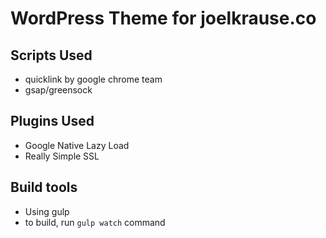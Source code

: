 # WordPress Theme for joelkrause.co

## Scripts Used
- quicklink by google chrome team
- gsap/greensock

## Plugins Used
- Google Native Lazy Load
- Really Simple SSL

## Build tools
- Using gulp
- to build, run `gulp watch` command